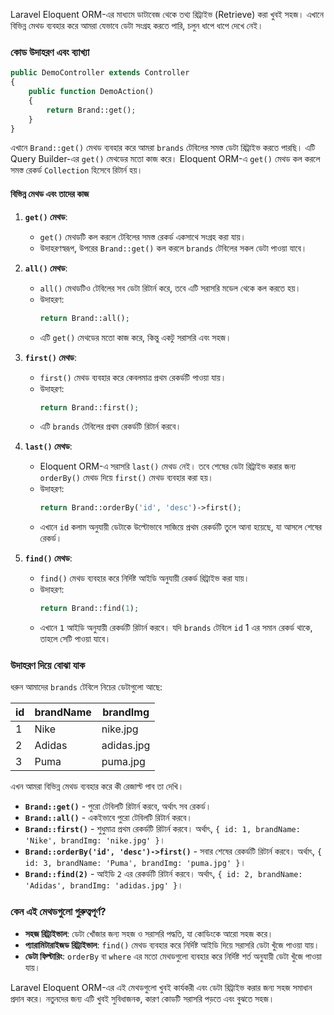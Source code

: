 Laravel Eloquent ORM-এর মাধ্যমে ডাটাবেজ থেকে তথ্য রিট্রাইভ (Retrieve) করা খুবই সহজ। এখানে বিভিন্ন মেথড ব্যবহার করে আমরা যেভাবে ডেটা সংগ্রহ করতে পারি, চলুন ধাপে ধাপে দেখে নেই।

### কোড উদাহরণ এবং ব্যাখ্যা

```php
public DemoController extends Controller
{
    public function DemoAction()
    {
        return Brand::get();
    }
}
```

এখানে `Brand::get()` মেথড ব্যবহার করে আমরা `brands` টেবিলের সমস্ত ডেটা রিট্রাইভ করতে পারছি। এটি Query Builder-এর `get()` মেথডের মতো কাজ করে। Eloquent ORM-এ `get()` মেথড কল করলে সমস্ত রেকর্ড `Collection` হিসেবে রিটার্ন হয়।

#### বিভিন্ন মেথড এবং তাদের কাজ

1. **`get()` মেথড**:

   - `get()` মেথডটি কল করলে টেবিলের সমস্ত রেকর্ড একসাথে সংগ্রহ করা যায়।
   - উদাহরণস্বরূপ, উপরের `Brand::get()` কল করলে `brands` টেবিলের সকল ডেটা পাওয়া যাবে।

2. **`all()` মেথড**:

   - `all()` মেথডটিও টেবিলের সব ডেটা রিটার্ন করে, তবে এটি সরাসরি মডেল থেকে কল করতে হয়।
   - উদাহরণ:
     ```php
     return Brand::all();
     ```
   - এটি `get()` মেথডের মতো কাজ করে, কিন্তু একটু সরাসরি এবং সহজ।

3. **`first()` মেথড**:

   - `first()` মেথড ব্যবহার করে কেবলমাত্র প্রথম রেকর্ডটি পাওয়া যায়।
   - উদাহরণ:
     ```php
     return Brand::first();
     ```
   - এটি `brands` টেবিলের প্রথম রেকর্ডটি রিটার্ন করবে।

4. **`last()` মেথড**:

   - Eloquent ORM-এ সরাসরি `last()` মেথড নেই। তবে শেষের ডেটা রিট্রাইভ করার জন্য `orderBy()` মেথড দিয়ে `first()` মেথড ব্যবহার করা হয়।
   - উদাহরণ:
     ```php
     return Brand::orderBy('id', 'desc')->first();
     ```
   - এখানে `id` কলাম অনুযায়ী ডেটাকে উল্টোভাবে সাজিয়ে প্রথম রেকর্ডটি তুলে আনা হয়েছে, যা আসলে শেষের রেকর্ড।

5. **`find()` মেথড**:
   - `find()` মেথড ব্যবহার করে নির্দিষ্ট আইডি অনুযায়ী রেকর্ড রিট্রাইভ করা যায়।
   - উদাহরণ:
     ```php
     return Brand::find(1);
     ```
   - এখানে `1` আইডি অনুযায়ী রেকর্ডটি রিটার্ন করবে। যদি `brands` টেবিলে `id` 1 এর সমান রেকর্ড থাকে, তাহলে সেটি পাওয়া যাবে।

### উদাহরণ দিয়ে বোঝা যাক

ধরুন আমাদের `brands` টেবিলে নিচের ডেটাগুলো আছে:

| id  | brandName | brandImg   |
| --- | --------- | ---------- |
| 1   | Nike      | nike.jpg   |
| 2   | Adidas    | adidas.jpg |
| 3   | Puma      | puma.jpg   |

এখন আমরা বিভিন্ন মেথড ব্যবহার করে কী রেজাল্ট পাব তা দেখি।

- **`Brand::get()`** - পুরো টেবিলটি রিটার্ন করবে, অর্থাৎ সব রেকর্ড।
- **`Brand::all()`** - একইভাবে পুরো টেবিলটি রিটার্ন করবে।
- **`Brand::first()`** - শুধুমাত্র প্রথম রেকর্ডটি রিটার্ন করবে। অর্থাৎ, `{ id: 1, brandName: 'Nike', brandImg: 'nike.jpg' }`।
- **`Brand::orderBy('id', 'desc')->first()`** - সবার শেষের রেকর্ডটি রিটার্ন করবে। অর্থাৎ, `{ id: 3, brandName: 'Puma', brandImg: 'puma.jpg' }`।
- **`Brand::find(2)`** - আইডি `2` এর রেকর্ডটি রিটার্ন করবে। অর্থাৎ, `{ id: 2, brandName: 'Adidas', brandImg: 'adidas.jpg' }`।

### কেন এই মেথডগুলো গুরুত্বপূর্ণ?

- **সহজ রিট্রাইভাল**: ডেটা খোঁজার জন্য সহজ ও সরাসরি পদ্ধতি, যা কোডিংকে আরো সহজ করে।
- **প্যারামিটারাইজড রিট্রাইভাল**: `find()` মেথড ব্যবহার করে নির্দিষ্ট আইডি দিয়ে সরাসরি ডেটা খুঁজে পাওয়া যায়।
- **ডেটা ফিল্টারিং**: `orderBy` বা `where` এর মতো মেথডগুলো ব্যবহার করে নির্দিষ্ট শর্ত অনুযায়ী ডেটা খুঁজে পাওয়া যায়।

Laravel Eloquent ORM-এর এই মেথডগুলো খুবই কার্যকরী এবং ডেটা রিট্রাইভ করার জন্য সহজ সমাধান প্রদান করে। নতুনদের জন্য এটি খুবই সুবিধাজনক, কারণ কোডটি সরাসরি পড়তে এবং বুঝতে সহজ।
